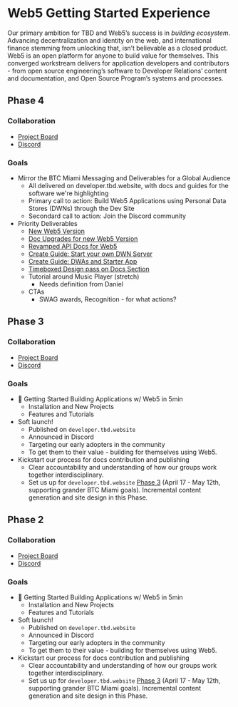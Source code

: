 # Web5 Getting Started Experience

Our primary ambition for TBD and Web5’s success is in *building ecosystem*. Advancing decentralization and identity on the web, and international finance stemming from unlocking that, isn’t believable as a closed product. Web5 is an open platform for anyone to build value for themselves. This converged workstream delivers for application developers and contributors - from open source engineering’s software to Developer Relations’ content and documentation, and Open Source Program’s systems and processes.

## Phase 4

### Collaboration
* [Project Board](https://github.com/orgs/TBD54566975/projects/10/views/9)
* [Discord](https://discord.com/channels/937858703112155166/949067751803191397)

### Goals
* Mirror the BTC Miami Messaging and Deliverables for a Global Audience
  * All delivered on developer.tbd.website, with docs and guides for the software we're highlighting
  * Primary call to action: Build Web5 Applications using Personal Data Stores (DWNs) through the Dev Site
  * Secondard call to action: Join the Discord community
* Priority Deliverables
  * [New Web5 Version](https://github.com/orgs/TBD54566975/projects/10/views/9?pane=issue&itemId=27187488)
  * [Doc Upgrades for new Web5 Version](https://github.com/orgs/TBD54566975/projects/10/views/9?pane=issue&itemId=27189248) 
  * [Revamped API Docs for Web5](https://github.com/orgs/TBD54566975/projects/10/views/9?pane=issue&itemId=27190351)
  * [Create Guide: Start your own DWN Server](https://github.com/TBD54566975/developer.tbd.website/issues/437)
  * [Create Guide: DWAs and Starter App](https://github.com/TBD54566975/developer.tbd.website/issues/438)
  * [Timeboxed Design pass on Docs Section](https://github.com/TBD54566975/developer.tbd.website/issues/439)
  * Tutorial around Music Player (stretch)
    * Needs definition from Daniel
  * CTAs
    * SWAG awards, Recognition - for what actions?

## Phase 3

### Collaboration
* [Project Board](https://github.com/orgs/TBD54566975/projects/10)
* [Discord](https://discord.com/channels/937858703112155166/949067751803191397)

### Goals
* 🚀 Getting Started Building Applications w/ Web5 in 5min
  * Installation and New Projects
  * Features and Tutorials
* Soft launch!
  * Published on `developer.tbd.website`
  * Announced in Discord
  * Targeting our early adopters in the community
  * To get them to their value - building for themselves using Web5.
* Kickstart our process for docs contribution and publishing
  * Clear accountability and understanding of how our groups work together interdisciplinary.
  * Set us up for `developer.tbd.website` [Phase 3](https://github.com/orgs/TBD54566975/projects/10/settings/fields/33150821) (April 17 - May 12th, supporting grander BTC Miami goals). Incremental content generation and site design in this Phase.


## Phase 2

### Collaboration
* [Project Board](https://github.com/orgs/TBD54566975/projects/10)
* [Discord](https://discord.com/channels/937858703112155166/949067751803191397)

### Goals
* 🚀 Getting Started Building Applications w/ Web5 in 5min
  * Installation and New Projects
  * Features and Tutorials
* Soft launch!
  * Published on `developer.tbd.website`
  * Announced in Discord
  * Targeting our early adopters in the community
  * To get them to their value - building for themselves using Web5.
* Kickstart our process for docs contribution and publishing
  * Clear accountability and understanding of how our groups work together interdisciplinary.
  * Set us up for `developer.tbd.website` [Phase 3](https://github.com/orgs/TBD54566975/projects/10/settings/fields/33150821) (April 17 - May 12th, supporting grander BTC Miami goals). Incremental content generation and site design in this Phase.
